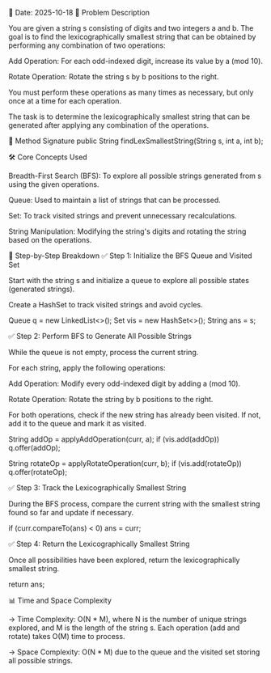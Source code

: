 📅 Date: 2025-10-18
📌 Problem Description

You are given a string s consisting of digits and two integers a and b. The goal is to find the lexicographically smallest string that can be obtained by performing any combination of two operations:

Add Operation: For each odd-indexed digit, increase its value by a (mod 10).

Rotate Operation: Rotate the string s by b positions to the right.

You must perform these operations as many times as necessary, but only once at a time for each operation.

The task is to determine the lexicographically smallest string that can be generated after applying any combination of the operations.

🔧 Method Signature
public String findLexSmallestString(String s, int a, int b);

🛠 Core Concepts Used

Breadth-First Search (BFS): To explore all possible strings generated from s using the given operations.

Queue: Used to maintain a list of strings that can be processed.

Set: To track visited strings and prevent unnecessary recalculations.

String Manipulation: Modifying the string's digits and rotating the string based on the operations.

🔢 Step-by-Step Breakdown
✅ Step 1: Initialize the BFS Queue and Visited Set

Start with the string s and initialize a queue to explore all possible states (generated strings).

Create a HashSet to track visited strings and avoid cycles.

Queue<String> q = new LinkedList<>();
Set<String> vis = new HashSet<>();
String ans = s;

✅ Step 2: Perform BFS to Generate All Possible Strings

While the queue is not empty, process the current string.

For each string, apply the following operations:

Add Operation: Modify every odd-indexed digit by adding a (mod 10).

Rotate Operation: Rotate the string by b positions to the right.

For both operations, check if the new string has already been visited. If not, add it to the queue and mark it as visited.

String addOp = applyAddOperation(curr, a);
if (vis.add(addOp)) q.offer(addOp);

String rotateOp = applyRotateOperation(curr, b);
if (vis.add(rotateOp)) q.offer(rotateOp);

✅ Step 3: Track the Lexicographically Smallest String

During the BFS process, compare the current string with the smallest string found so far and update if necessary.

if (curr.compareTo(ans) < 0) ans = curr;

✅ Step 4: Return the Lexicographically Smallest String

Once all possibilities have been explored, return the lexicographically smallest string.

return ans;

📊 Time and Space Complexity

-> Time Complexity: O(N * M), where N is the number of unique strings explored, and M is the length of the string s. Each operation (add and rotate) takes O(M) time to process.

-> Space Complexity: O(N * M) due to the queue and the visited set storing all possible strings.